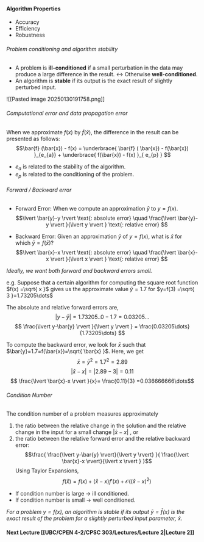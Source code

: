 #### Algorithm Properties
- Accuracy
- Efficiency
- Robustness

###### Problem conditioning and algorithm stability
- A problem is **ill-conditioned** if a small perturbation in the data may produce a large difference in the result. ←> Otherwise **well-conditioned**.
- An algorithm is **stable** if its output is the exact result of slightly perturbed input.

![[Pasted image 20250130191758.png]]

###### Computational error and data propagation error
When we approximate $f(x)$ by $\bar{f}(\bar{x})$, the difference in the result can be presented as follows:
$$\bar{f} (\bar{x}) - f(x) = \underbrace{ \bar{f} ( \bar{x}) - f(\bar{x}) }_{e_{a}} + \underbrace{ f(\bar{x}) - f(x) }_{ e_{p} }  $$
- $e_a$ is related to the stability of the algorithm.
- $e_p$ is related to the conditioning of the problem.

###### Forward / Backward error
- Forward Error: When we compute an approximation $\bar{y}$ to $y=f(x)$.
$$\lvert \bar{y}-y \rvert \text{: absolute error} \quad \frac{\lvert \bar{y}-y \rvert }{\lvert y \rvert } \text{: relative error}  $$

- Backward Error: Given an approximation $\bar{y}$ of $y=f(x)$, what is $\bar{x}$ for which $\bar{y} = f(\bar{x})$?
$$\lvert \bar{x}-x \rvert \text{: absolute error} \quad \frac{\lvert \bar{x}-x \rvert }{\lvert x \rvert } \text{: relative error}  $$


*Ideally, we want both forward and backward errors small.*

e.g.
Suppose that a certain algorithm for computing the square root function $f(x) =\sqrt{ x }$ gives us the approximate value $\bar{y}=1.7$ for $y=f(3) =\sqrt{ 3 }=1.73205\dots$

The absolute and relative forward errors are,
$$\lvert y-\bar{y} \rvert = 1.73205.. 0 - 1.7  = 0.03205\dots$$
$$ \frac{\lvert y-\bar{y} \rvert }{\lvert y \rvert } = \frac{0.03205\dots}{1.73205\dots} $$

To compute the backward error, we look for $\bar{x}$ such that $\bar{y}=1.7=f(\bar{x})=\sqrt{ \bar{x} }$.
Here, we get
$$\bar{x} = \bar{y}^2 = 1.7^2 = 2.89$$
$$\lvert \bar{x}-x \rvert =\lvert 2.89 - 3 \rvert=0.11 $$
$$ \frac{\lvert \bar{x}-x \rvert }{x}= \frac{0.11}{3} =0.036666666\dots$$



###### Condition Number
The condition number of a problem measures approximately 
1. the ratio between the relative change in the solution and the relative change in the input for a small change $\lvert \bar{x}-x \rvert$ 
, or 
2. the ratio between the relative forward error and the relative backward error: $$\frac{ \frac{\lvert y-\bar{y} \rvert}{\lvert y \rvert} }{ \frac{\lvert \bar{x}-x \rvert}{\lvert x \rvert } }$$
Using Taylor Expansions,
$$f(\bar{x}) = f(x) + (\bar{x}-x)f'(x) + \mathcal{O}((\bar{x}-x)^2)$$

- If condition number is large → ill conditioned.
- If condition number is small → well conditioned.

*For a problem $y=f(x)$, an algorithm is stable if its output $\bar{y} = \bar{f}(x)$ is the exact result of the problem for a slightly perturbed input parameter, $\bar{x}$.*

#### Next Lecture [[UBC/CPEN 4-2/CPSC 303/Lectures/Lecture 2|Lecture 2]]

